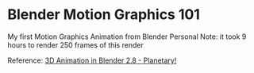 # Blender Motion Graphics 101

My first Motion Graphics Animation from Blender
Personal Note: it took 9 hours to render 250 frames of this render

Reference: [3D Animation in Blender 2.8 - Planetary!](https://www.youtube.com/watch?v=HfnMmN1nYYQ)
